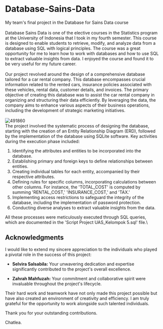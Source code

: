 # Database-Sains-Data
My team's final project in the Database for Sains Data course\
\
Database Sains Data is one of the elective courses in the Statistics program at the University of Indonesia that I took in my fourth semester. This course is designed to enable students to retrieve, modify, and analyze data from a database using SQL with logical principles. The course was a great opportunity for me to learn how to work with databases and how to use SQL to extract valuable insights from data. I enjoyed the course and found it to be very useful for my future career.\
\
Our project revolved around the design of a comprehensive database tailored for a car rental company. This database encompasses crucial information related to the rented cars, insurance policies associated with these vehicles, rental data, customer details, and invoices. The primary objective of creating this database was to assist the car rental company in organizing and structuring their data efficiently. By leveraging the data, the company aims to enhance various aspects of their business operations, including the development of strategic marketing initiatives.\
\
![491860](https://github.com/ChatleaShakira/Database-Sains-Data/assets/156671316/911c1c02-67d0-42a9-93b2-59f22cc8da72)
\
The project involved the systematic process of designing the database, starting with the creation of an Entity Relationship Diagram (ERD), followed by the implementation of the database using SQLite software. Key activities during the execution phase included:
1. Identifying the attributes and entities to be incorporated into the database.
2. Establishing primary and foreign keys to define relationships between entities.
3. Creating individual tables for each entity, accompanied by their respective attributes.
4. Defining rules for specific columns, incorporating calculations between other columns. For instance, the 'TOTAL_COST' is computed by summing 'RENTAL_COST,' 'INSURANCE_COST,' and 'TAX.'
5. Implementing access restrictions to safeguard the integrity of the database, including the implementation of password protection.
6. Conducting diverse analyses to extract valuable insights from the data.

All these processes were meticulously executed through SQL queries, which are documented in the 'Script Project UAS_Kelompok 5.sql' file.\

## Acknowledgments

I would like to extend my sincere appreciation to the individuals who played a pivotal role in the success of this project:

- **Selvira Salsabila:** Your unwavering dedication and expertise significantly contributed to the project's overall excellence.

- **Zahrah Mahfuzah:** Your commitment and collaborative spirit were invaluable throughout the project's lifecycle.

Their hard work and teamwork have not only made this project possible but have also created an environment of creativity and efficiency. I am truly grateful for the opportunity to work alongside such talented individuals.

Thank you for your outstanding contributions.

Chatlea.

